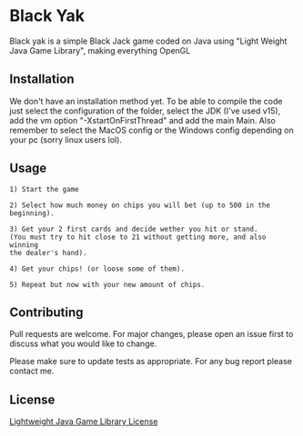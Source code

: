 # Black Yak

Black yak is a simple Black Jack game coded on Java using "Light Weight Java Game Library", making everything OpenGL

## Installation

We don't have an installation method yet.
To be able to compile the code just select the configuration of the folder, select the JDK (I've used v15), add the vm option "-XstartOnFirstThread" and 
add the main Main. Also remember to select the MacOS config or the Windows config depending on your pc (sorry linux users lol).

## Usage

```
1) Start the game

2) Select how much money on chips you will bet (up to 500 in the beginning).

3) Get your 2 first cards and decide wether you hit or stand.
(You must try to hit close to 21 without getting more, and also winning
the dealer's hand).

4) Get your chips! (or loose some of them).

5) Repeat but now with your new amount of chips.
```

## Contributing
Pull requests are welcome. For major changes, please open an issue first to discuss what you would like to change.

Please make sure to update tests as appropriate. For any bug report please contact me.

## License
[Lightweight Java Game Library License](https://www.lwjgl.org/license)
